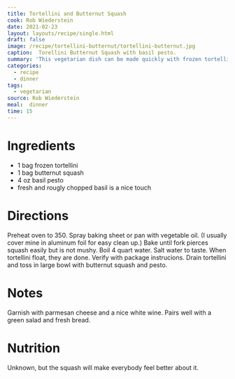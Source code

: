 ```yaml
---
title: Tortellini and Butternut Squash
cook: Rob Wiederstein
date: 2021-02-23
layout: layouts/recipe/single.html
draft: false
image: /recipe/tortellini-butternut/tortellini-butternut.jpg
caption:  Torellini Butternut Squash with basil pesto.
summary: 'This vegetarian dish can be made quickly with frozen tortellini and butternut squash.'
categories:
  - recipe
  - dinner
tags:
  - vegetarian
source: Rob Wiederstein
meal:  dinner
time: 15
---
```


# Ingredients

-   1 bag frozen tortellini
-   1 bag butternut squash
-   4 oz basil pesto
-   fresh and rougly chopped basil is a nice touch

# Directions

Preheat oven to 350.  Spray baking sheet or pan with vegetable oil.  (I usually cover mine in aluminum foil for easy clean up.) Bake until fork pierces squash easily but is not mushy.  Boil 4 quart water.  Salt water to taste.  When tortellini float, they are done.  Verify with package instrucions.  Drain tortellini and toss in large bowl with butternut squash and pesto.

# Notes

Garnish with parmesan cheese and a nice white wine. Pairs well with a green salad and fresh bread.

# Nutrition

Unknown, but the squash will make everybody feel better about it.
